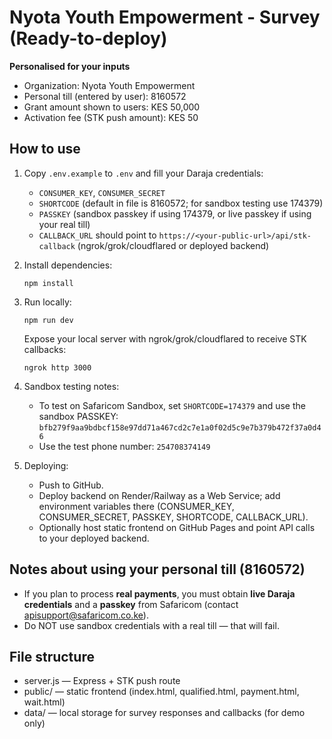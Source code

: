 # Nyota Youth Empowerment - Survey (Ready-to-deploy)

**Personalised for your inputs**
- Organization: Nyota Youth Empowerment
- Personal till (entered by user): 8160572
- Grant amount shown to users: KES 50,000
- Activation fee (STK push amount): KES 50

## How to use

1. Copy `.env.example` to `.env` and fill your Daraja credentials:
   - `CONSUMER_KEY`, `CONSUMER_SECRET`
   - `SHORTCODE` (default in file is 8160572; for sandbox testing use 174379)
   - `PASSKEY` (sandbox passkey if using 174379, or live passkey if using your real till)
   - `CALLBACK_URL` should point to `https://<your-public-url>/api/stk-callback` (ngrok/grok/cloudflared or deployed backend)

2. Install dependencies:
   ```
   npm install
   ```

3. Run locally:
   ```
   npm run dev
   ```
   Expose your local server with ngrok/grok/cloudflared to receive STK callbacks:
   ```
   ngrok http 3000
   ```

4. Sandbox testing notes:
   - To test on Safaricom Sandbox, set `SHORTCODE=174379` and use the sandbox PASSKEY:
     `bfb279f9aa9bdbcf158e97dd71a467cd2c7e1a0f02d5c9e7b379b472f37a0d46`
   - Use the test phone number: `254708374149`

5. Deploying:
   - Push to GitHub.
   - Deploy backend on Render/Railway as a Web Service; add environment variables there (CONSUMER_KEY, CONSUMER_SECRET, PASSKEY, SHORTCODE, CALLBACK_URL).
   - Optionally host static frontend on GitHub Pages and point API calls to your deployed backend.

## Notes about using your personal till (8160572)
- If you plan to process **real payments**, you must obtain **live Daraja credentials** and a **passkey** from Safaricom (contact apisupport@safaricom.co.ke).
- Do NOT use sandbox credentials with a real till — that will fail.

## File structure
- server.js — Express + STK push route
- public/ — static frontend (index.html, qualified.html, payment.html, wait.html)
- data/ — local storage for survey responses and callbacks (for demo only)

